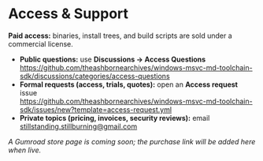 # Access & Support

**Paid access:** binaries, install trees, and build scripts are sold under a commercial license.

- **Public questions:** use **Discussions → Access Questions**  
  https://github.com/theashbornearchives/windows-msvc-md-toolchain-sdk/discussions/categories/access-questions
- **Formal requests (access, trials, quotes):** open an **Access request** issue  
  https://github.com/theashbornearchives/windows-msvc-md-toolchain-sdk/issues/new?template=access-request.yml
- **Private topics (pricing, invoices, security reviews):** email  
  stillstanding.stillburning@gmail.com

*A Gumroad store page is coming soon; the purchase link will be added here when live.*
